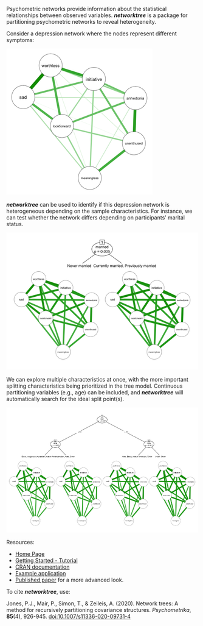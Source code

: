 
<!-- README.md is generated from README.Rmd. Please edit that file and run rmarkdown::render("README.Rmd") -->

Psychometric networks provide information about the statistical
relationships between observed variables. ***networktree*** is a package
for partitioning psychometric networks to reveal heterogeneity.

Consider a depression network where the nodes represent different
symptoms:

![](man/figures/README-unnamed-chunk-2-1.png)<!-- -->

***networktree*** can be used to identify if this depression network is
heterogeneous depending on the sample characteristics. For instance, we
can test whether the network differs depending on participants’ marital
status.

![](man/figures/README-unnamed-chunk-3-1.png)<!-- -->

We can explore multiple characteristics at once, with the more important
splitting characteristics being prioritized in the tree model.
Continuous partitioning variables (e.g., age) can be included, and
***networktree*** will automatically search for the ideal split
point(s).

![](man/figures/README-unnamed-chunk-4-1.png)<!-- -->

Resources:

  - [Home Page](https://paytonjjones.github.io/networktree/)
  - [Getting Started -
    Tutorial](https://paytonjjones.github.io/networktree/index.html)
  - [CRAN
    documentation](https://cran.r-project.org/web/packages/networktree/index.html)  
  - [Example
    application](https://paytonjjones.github.io/networktree/articles/returns.html)
  - [Published paper](https://rdcu.be/b9Kyw) for a more advanced look.

To cite ***networktree***, use:

Jones, P.J., Mair, P., Simon, T., & Zeileis, A. (2020). Network trees: A
method for recursively partitioning covariance structures.
*Psychometrika*, **85**(4), 926-945.
[doi:10.1007/s11336-020-09731-4](https://doi.org/10.1007/s11336-020-09731-4)
